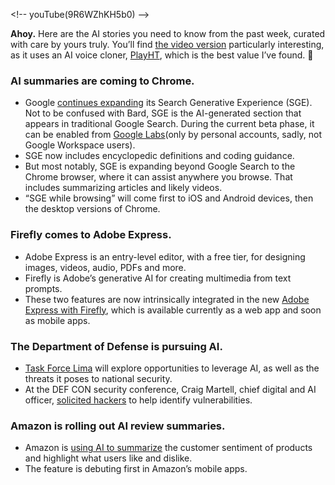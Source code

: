 
\<!-- youTube(9R6WZhKH5b0) --\>

**Ahoy.** Here are the AI stories you need to know from the past week, curated with care by yours truly. You’ll find [the video version](https://www.youtube.com/watch?v=9R6WZhKH5b0) particularly interesting, as it uses an AI voice cloner, [PlayHT](https://go.nutt.io/playht), which is the best value I’ve found. 🦾

### AI summaries are coming to Chrome.
- Google [continues expanding](https://blog.google/products/search/google-search-generative-ai-learning-features/) its Search Generative Experience (SGE). Not to be confused with Bard, SGE is the AI-generated section that appears in traditional Google Search. During the current beta phase, it can be enabled from [Google Labs](https://labs.google/)(only by personal accounts, sadly, not Google Workspace users).
- SGE now includes encyclopedic definitions and coding guidance.
- But most notably, SGE is expanding beyond Google Search to the Chrome browser, where it can assist anywhere you browse. That includes summarizing articles and likely videos.
- “SGE while browsing” will come first to iOS and Android devices, then the desktop versions of Chrome.

### Firefly comes to Adobe Express.
- Adobe Express is an entry-level editor, with a free tier, for designing images, videos, audio, PDFs and more.
- Firefly is Adobe’s generative AI for creating multimedia from text prompts.
- These two features are now intrinsically integrated in the new [Adobe Express with Firefly](https://www.adobe.com/express/), which is available currently as a web app and soon as mobile apps.

### The Department of Defense is pursuing AI.
- [Task Force Lima](https://www.popsci.com/technology/dod-generative-ai-task-force/) will explore opportunities to leverage AI, as well as the threats it poses to national security.
- At the DEF CON security conference, Craig Martell, chief digital and AI officer, [solicited hackers](https://venturebeat.com/ai/us-dod-ai-chief-on-llms-i-need-hackers-to-tell-us-how-this-stuff-breaks/) to help identify vulnerabilities.

### Amazon is rolling out AI review summaries.
- Amazon is [using AI to summarize](https://www.theverge.com/2023/8/14/23831391/amazon-review-summaries-generative-ai) the customer sentiment of products and highlight what users like and dislike.
- The feature is debuting first in Amazon’s mobile apps.